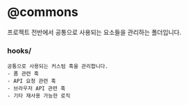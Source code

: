 # @commons

프로젝트 전반에서 공통으로 사용되는 요소들을 관리하는 폴더입니다.

### hooks/
```
공통으로 사용되는 커스텀 훅을 관리합니다.
- 폼 관련 훅
- API 요청 관련 훅
- 브라우저 API 관련 훅
- 기타 재사용 가능한 로직
```
 